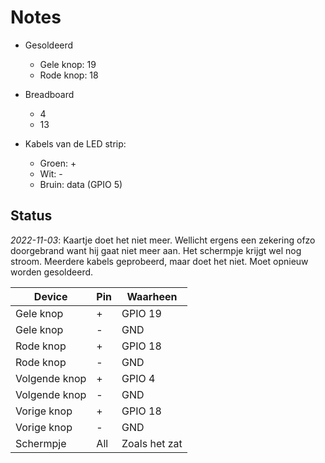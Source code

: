 # Notes

-   Gesoldeerd
    -   Gele knop: 19
    -   Rode knop: 18

-   Breadboard
    -   4
    -   13

-   Kabels van de LED strip:
    -   Groen: +
    -   Wit: -
    -   Bruin: data (GPIO 5)

## Status

_2022-11-03_: Kaartje doet het niet meer. Wellicht ergens een zekering ofzo doorgebrand want hij gaat niet meer aan. Het schermpje krijgt wel nog stroom. Meerdere kabels geprobeerd, maar doet het niet. Moet opnieuw worden gesoldeerd.

| Device        | Pin | Waarheen      |
| ------------- | --- | ------------- |
| Gele knop     | +   | GPIO 19       |
| Gele knop     | -   | GND           |
| Rode knop     | +   | GPIO 18       |
| Rode knop     | -   | GND           |
| Volgende knop | +   | GPIO 4        |
| Volgende knop | -   | GND           |
| Vorige knop   | +   | GPIO 18       |
| Vorige knop   | -   | GND           |
| Schermpje     | All | Zoals het zat |